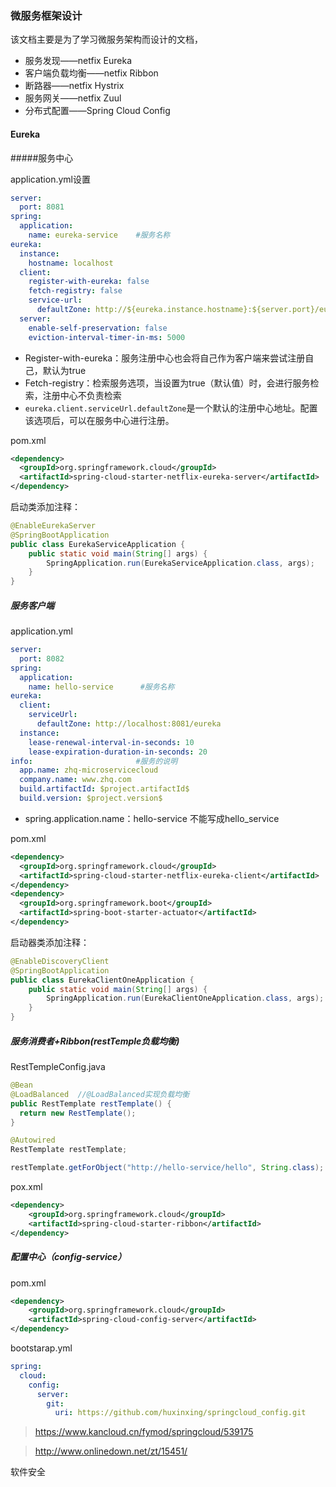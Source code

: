 ### 微服务框架设计

该文档主要是为了学习微服务架构而设计的文档，

- 服务发现——netfix Eureka
- 客户端负载均衡——netfix Ribbon
- 断路器——netfix Hystrix
- 服务网关——netfix Zuul
- 分布式配置——Spring Cloud Config

#### Eureka

#####服务中心

application.yml设置

~~~yml
server:
  port: 8081
spring:
  application:
    name: eureka-service    #服务名称
eureka:
  instance:
    hostname: localhost
  client:
    register-with-eureka: false
    fetch-registry: false
    service-url:
      defaultZone: http://${eureka.instance.hostname}:${server.port}/eureka/
  server:
    enable-self-preservation: false
    eviction-interval-timer-in-ms: 5000
~~~

- Register-with-eureka：服务注册中心也会将自己作为客户端来尝试注册自己，默认为true
- Fetch-registry：检索服务选项，当设置为true（默认值）时，会进行服务检索，注册中心不负责检索
- `eureka.client.serviceUrl.defaultZone`是一个默认的注册中心地址。配置该选项后，可以在服务中心进行注册。

pom.xml

~~~xml
<dependency>
  <groupId>org.springframework.cloud</groupId>
  <artifactId>spring-cloud-starter-netflix-eureka-server</artifactId>
</dependency>
~~~

启动类添加注释：

~~~~java
@EnableEurekaServer
@SpringBootApplication
public class EurekaServiceApplication {
    public static void main(String[] args) {
        SpringApplication.run(EurekaServiceApplication.class, args);
    }
}
~~~~

##### 服务客户端

application.yml

~~~yml
server:
  port: 8082
spring:
  application:
    name: hello-service      #服务名称
eureka:
  client:
    serviceUrl:
      defaultZone: http://localhost:8081/eureka
  instance:
    lease-renewal-interval-in-seconds: 10
    lease-expiration-duration-in-seconds: 20
info:                       #服务的说明
  app.name: zhq-microservicecloud
  company.name: www.zhq.com
  build.artifactId: $project.artifactId$
  build.version: $project.version$
~~~

- spring.application.name：hello-service 不能写成hello_service

pom.xml

~~~xml
<dependency>
  <groupId>org.springframework.cloud</groupId>
  <artifactId>spring-cloud-starter-netflix-eureka-client</artifactId>
</dependency>
<dependency>
  <groupId>org.springframework.boot</groupId>
  <artifactId>spring-boot-starter-actuator</artifactId>
</dependency>
~~~

启动器类添加注释：

~~~java
@EnableDiscoveryClient
@SpringBootApplication
public class EurekaClientOneApplication {
    public static void main(String[] args) {
        SpringApplication.run(EurekaClientOneApplication.class, args);
    }
}
~~~

##### 服务消费者+Ribbon(restTemple负载均衡)

RestTempleConfig.java

~~~java
@Bean
@LoadBalanced  //@LoadBalanced实现负载均衡
public RestTemplate restTemplate() {
  return new RestTemplate();
}
~~~

~~~java
@Autowired
RestTemplate restTemplate;

restTemplate.getForObject("http://hello-service/hello", String.class);
~~~

pox.xml

~~~xml
<dependency>
	<groupId>org.springframework.cloud</groupId>
	<artifactId>spring-cloud-starter-ribbon</artifactId>
</dependency>
~~~

##### 配置中心（config-service）

pom.xml

~~~xml
<dependency>
    <groupId>org.springframework.cloud</groupId>
    <artifactId>spring-cloud-config-server</artifactId>
</dependency>
~~~

bootstarap.yml

~~~yml
spring:
  cloud:
    config:
      server:
        git:
          uri: https://github.com/huxinxing/springcloud_config.git
~~~

> <https://www.kancloud.cn/fymod/springcloud/539175>

> <http://www.onlinedown.net/zt/15451/>

软件安全